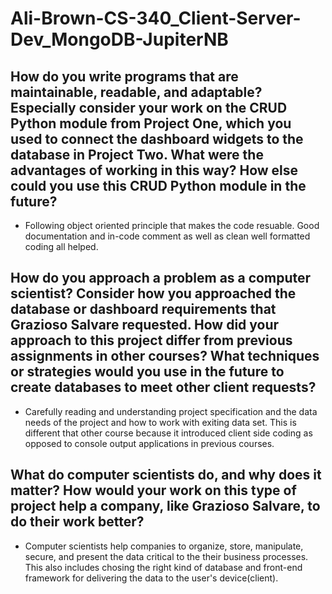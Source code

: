 # Ali-Brown-CS-340_Client-Server-Dev_MongoDB-JupiterNB

## How do you write programs that are maintainable, readable, and adaptable? Especially consider your work on the CRUD Python module from Project One, which you used to connect the dashboard widgets to the database in Project Two. What were the advantages of working in this way? How else could you use this CRUD Python module in the future?
- Following object oriented principle that makes the code resuable. Good documentation and in-code comment as well as clean well formatted coding all helped.
## How do you approach a problem as a computer scientist? Consider how you approached the database or dashboard requirements that Grazioso Salvare requested. How did your approach to this project differ from previous assignments in other courses? What techniques or strategies would you use in the future to create databases to meet other client requests?
- Carefully reading and understanding project specification and the data needs of the project and how to work with exiting data set. This is different that other course because it introduced client side coding as opposed to console output applications in previous courses.
## What do computer scientists do, and why does it matter? How would your work on this type of project help a company, like Grazioso Salvare, to do their work better?
- Computer scientists help companies to organize, store, manipulate, secure, and present the data critical to the their business processes. This also includes chosing the right kind of database and front-end framework for delivering the data to the user's device(client). 
